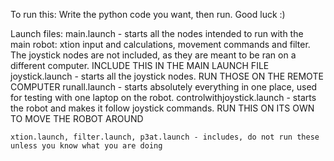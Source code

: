 To run this:
Write the python code you want, then run. Good luck :)

Launch files:
    main.launch - starts all the nodes intended to run with the main robot: xtion input and calculations, movement commands and filter. The joystick nodes are not included, as they are meant to be ran on a different computer. INCLUDE THIS IN THE MAIN LAUNCH FILE  
    joystick.launch - starts all the joystick nodes. RUN THOSE ON THE REMOTE COMPUTER
    runall.launch - starts absolutely everything in one place, used for testing with one laptop on the robot.
    controlwithjoystick.launch - starts the robot and makes it follow joystick commands. RUN THIS ON ITS OWN TO MOVE THE ROBOT AROUND



    xtion.launch, filter.launch, p3at.launch - includes, do not run these unless you know what you are doing

